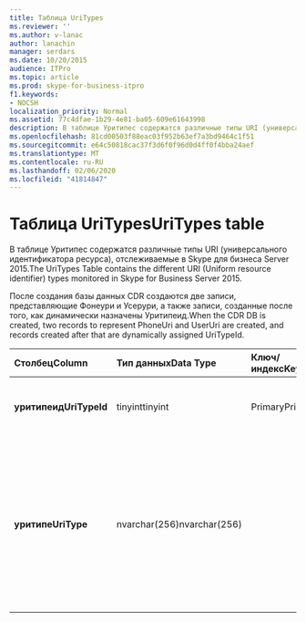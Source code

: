 ```yaml
---
title: Таблица UriTypes
ms.reviewer: ''
ms.author: v-lanac
author: lanachin
manager: serdars
ms.date: 10/20/2015
audience: ITPro
ms.topic: article
ms.prod: skype-for-business-itpro
f1.keywords:
- NOCSH
localization_priority: Normal
ms.assetid: 77c4dfae-1b29-4e81-ba05-609e61643998
description: В таблице Уритипес содержатся различные типы URI (универсального идентификатора ресурса), отслеживаемые в Skype для бизнеса Server 2015.
ms.openlocfilehash: 81cd00503f88eac03f952b63ef7a3bd9464c1f51
ms.sourcegitcommit: e64c50818cac37f3d6f0f96d0d4ff0f4bba24aef
ms.translationtype: MT
ms.contentlocale: ru-RU
ms.lasthandoff: 02/06/2020
ms.locfileid: "41814847"
---
```

# <a name="uritypes-table"></a><span data-ttu-id="e2964-103">Таблица UriTypes</span><span class="sxs-lookup"><span data-stu-id="e2964-103">UriTypes table</span></span>
 
<span data-ttu-id="e2964-104">В таблице Уритипес содержатся различные типы URI (универсального идентификатора ресурса), отслеживаемые в Skype для бизнеса Server 2015.</span><span class="sxs-lookup"><span data-stu-id="e2964-104">The UriTypes Table contains the different URI (Uniform resource identifier) types monitored in Skype for Business Server 2015.</span></span>

<span data-ttu-id="e2964-105">После создания базы данных CDR создаются две записи, представляющие Фонеури и Усерури, а также записи, созданные после того, как динамически назначены Уритипеид.</span><span class="sxs-lookup"><span data-stu-id="e2964-105">When the CDR DB is created, two records to represent PhoneUri and UserUri are created, and records created after that are dynamically assigned UriTypeId.</span></span> 
  
|<span data-ttu-id="e2964-106">**Столбец**</span><span class="sxs-lookup"><span data-stu-id="e2964-106">**Column**</span></span>|<span data-ttu-id="e2964-107">**Тип данных**</span><span class="sxs-lookup"><span data-stu-id="e2964-107">**Data Type**</span></span>|<span data-ttu-id="e2964-108">**Ключ/индекс**</span><span class="sxs-lookup"><span data-stu-id="e2964-108">**Key/Index**</span></span>|<span data-ttu-id="e2964-109">**Сведения**</span><span class="sxs-lookup"><span data-stu-id="e2964-109">**Details**</span></span>|
|:-----|:-----|:-----|:-----|
|<span data-ttu-id="e2964-110">**уритипеид**</span><span class="sxs-lookup"><span data-stu-id="e2964-110">**UriTypeId**</span></span> <br/> |<span data-ttu-id="e2964-111">tinyint</span><span class="sxs-lookup"><span data-stu-id="e2964-111">tinyint</span></span>  <br/> |<span data-ttu-id="e2964-112">Primary</span><span class="sxs-lookup"><span data-stu-id="e2964-112">Primary</span></span>  <br/> |<span data-ttu-id="e2964-113">Уникальный идентификатор, присвоенный типу URI.</span><span class="sxs-lookup"><span data-stu-id="e2964-113">Unique identifier assigned to a URI type.</span></span>  <br/> <span data-ttu-id="e2964-114">Возможные значения: от 0 до 255</span><span class="sxs-lookup"><span data-stu-id="e2964-114">Possible values - 0 to 255</span></span> |
|<span data-ttu-id="e2964-115">**уритипе**</span><span class="sxs-lookup"><span data-stu-id="e2964-115">**UriType**</span></span> <br/> |<span data-ttu-id="e2964-116">nvarchar(256)</span><span class="sxs-lookup"><span data-stu-id="e2964-116">nvarchar(256)</span></span>  <br/> || <span data-ttu-id="e2964-117">Описание различных типов URI.</span><span class="sxs-lookup"><span data-stu-id="e2964-117">Descriptions of the different URI types.</span></span> <span data-ttu-id="e2964-118">Следующие значения предварительно назначены:</span><span class="sxs-lookup"><span data-stu-id="e2964-118">The following values are pre-assigned:</span></span> <br/>  <span data-ttu-id="e2964-119">Универсальный код ресурса (URI) на 1 номер</span><span class="sxs-lookup"><span data-stu-id="e2964-119">1 - Phone Uri</span></span> <br/>  <span data-ttu-id="e2964-120">0 — URI пользователя</span><span class="sxs-lookup"><span data-stu-id="e2964-120">0 - User Uri</span></span> <br/> <br/>  <span data-ttu-id="e2964-121">Ниже перечислены другие возможные типы.</span><span class="sxs-lookup"><span data-stu-id="e2964-121">Other possible types include:</span></span> <br/><span data-ttu-id="e2964-122">conf:applicationsharing</span><span class="sxs-lookup"><span data-stu-id="e2964-122">conf:applicationsharing</span></span> <br/> <span data-ttu-id="e2964-123">conf:audio-video</span><span class="sxs-lookup"><span data-stu-id="e2964-123">conf:audio-video</span></span><br/> <span data-ttu-id="e2964-124">conf: чат</span><span class="sxs-lookup"><span data-stu-id="e2964-124">conf:chat</span></span><br/>    <span data-ttu-id="e2964-125">conf:focus</span><span class="sxs-lookup"><span data-stu-id="e2964-125">conf:focus</span></span><br/>   <span data-ttu-id="e2964-126">мрас</span><span class="sxs-lookup"><span data-stu-id="e2964-126">mras</span></span><br/>
